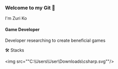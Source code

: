 ### Welcome to my Git 👋
I'm Zuri Ko

#### Game Developer
Developer researching to create beneficial games

🛠️ Stacks

<img src=""C:\Users\User\Downloads\csharp.svg""/>
